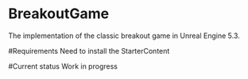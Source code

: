 # BreakoutGame
The implementation of the classic breakout game in Unreal Engine 5.3.

#Requirements
Need to install the StarterContent

#Current status
Work in progress
